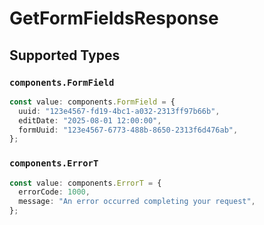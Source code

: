 # GetFormFieldsResponse


## Supported Types

### `components.FormField`

```typescript
const value: components.FormField = {
  uuid: "123e4567-fd19-4bc1-a032-2313ff97b66b",
  editDate: "2025-08-01 12:00:00",
  formUuid: "123e4567-6773-488b-8650-2313f6d476ab",
};
```

### `components.ErrorT`

```typescript
const value: components.ErrorT = {
  errorCode: 1000,
  message: "An error occurred completing your request",
};
```

